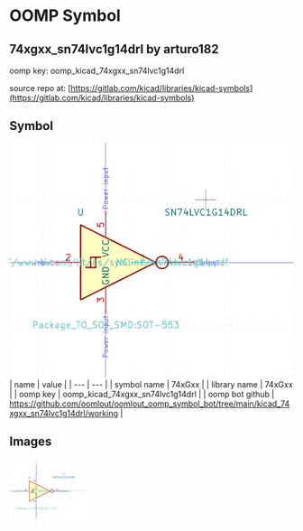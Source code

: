 # OOMP Symbol  
## 74xgxx_sn74lvc1g14drl  by arturo182  
  
oomp key: oomp_kicad_74xgxx_sn74lvc1g14drl  
  
source repo at: [https://gitlab.com/kicad/libraries/kicad-symbols](https://gitlab.com/kicad/libraries/kicad-symbols)  
## Symbol  
  
[![working.png](working_600.png)](working.png)  
| name | value | 
| --- | --- | 
| symbol name | 74xGxx | 
| library name | 74xGxx | 
| oomp key | oomp_kicad_74xgxx_sn74lvc1g14drl | 
| oomp bot github | https://github.com/oomlout/oomlout_oomp_symbol_bot/tree/main/kicad_74xgxx_sn74lvc1g14drl/working | 
## Images  
  
[![working.png](working_140.png)](working.png)  

